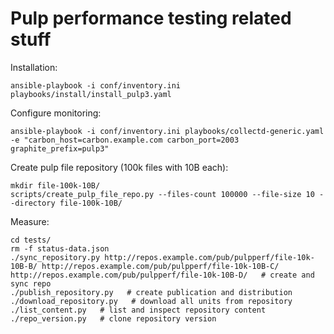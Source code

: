 Pulp performance testing related stuff
======================================

Installation:

    ansible-playbook -i conf/inventory.ini playbooks/install/install_pulp3.yaml

Configure monitoring:

    ansible-playbook -i conf/inventory.ini playbooks/collectd-generic.yaml -e "carbon_host=carbon.example.com carbon_port=2003 graphite_prefix=pulp3"

Create pulp file repository (100k files with 10B each):

    mkdir file-100k-10B/
    scripts/create_pulp_file_repo.py --files-count 100000 --file-size 10 --directory file-100k-10B/

Measure:

    cd tests/
    rm -f status-data.json
    ./sync_repository.py http://repos.example.com/pub/pulpperf/file-10k-10B-B/ http://repos.example.com/pub/pulpperf/file-10k-10B-C/ http://repos.example.com/pub/pulpperf/file-10k-10B-D/   # create and sync repo
    ./publish_repository.py   # create publication and distribution
    ./download_repository.py   # download all units from repository
    ./list_content.py   # list and inspect repository content
    ./repo_version.py   # clone repository version
